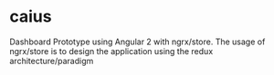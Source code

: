 # caius
Dashboard Prototype using Angular 2 with ngrx/store. The usage of ngrx/store is to design the application using the redux architecture/paradigm
